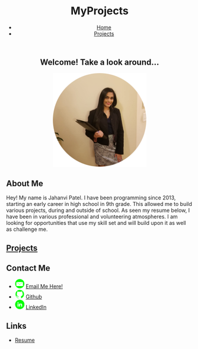 <!-- HEADER -->
<div id="header_wrap" class="outer">
    <header class="inner">
        <h1 id="project_title">MyProjects</h1>
        <div id="navbar">
            <ul>
                <li><a href="README.md">Home</a></li>
                <li><a href="Work.md">Projects</a></li>
            </ul>
        </div>
    </header>
</div>

<!-- MAIN CONTENT -->
<div id="main_content_wrap" class="outer">
    <section id="main_content" class="inner">
      <center>
        <h1>Welcome! Take a look around...</h1>
        <img src = "images/1_circle.png" height="50%" width="50%"/> 
      </center>
      <h1>About Me</h1>
      Hey! My name is Jahanvi Patel. I have been programming since 2013, starting an early career in high school in 9th grade. This allowed me to build various projects, during and outside of school. As seen my resume below, I have been in various professional and volunteering atmospheres. I am looking for opportunities that use my skill set and will build upon it as well as challenge me.
      <h1><a href="./Work">Projects</a></h1>
      <h1>Contact Me</h1>
      <ul>
        <li><img src="images/email_icon.png" height="25px"/> <a href= "mailto:jahanvi316@gmail.com"> Email Me Here! </a></li>
        <li><img src="images/github_icon.png" height="25px"/> <a href="https://www.github.com/jahanvi316"> Github </a></li>
        <li><img src="images/linkedin_icon.png" height="25px"/> <a href="https://www.linkedin.com/in/jahanvipatel"> LinkedIn </a></li>
      </ul>
      <h1>Links</h1>
      <ul>
        <li><a href="Resume_Jahanvi Patel_10.1.2020.pdf"> Resume </a></li>
      </ul>
  </section>
</div>
  


